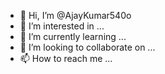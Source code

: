 - 👋 Hi, I’m @AjayKumar540o
- 👀 I’m interested in ...
- 🌱 I’m currently learning ...
- 💞️ I’m looking to collaborate on ...
- 📫 How to reach me ...

<!---
AjayKumar540o/AjayKumar540o is a ✨ special ✨ repository because its `README.md` (this file) appears on your GitHub profile.
You can click the Preview link to take a look at your changes.
--->
